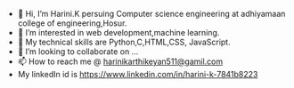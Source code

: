 - 👋 Hi, I’m Harini.K  persuing Computer science engineering at adhiyamaan college of engineering,Hosur.
- 👀 I’m interested in web development,machine learning.
- 🌱 My technical skills are Python,C,HTML,CSS, JavaScript.
- 💞️ I’m looking to collaborate on ...
- 📫 How to reach me @ harinikarthikeyan511@gamil.com
- My linkedIn id is https://www.linkedin.com/in/harini-k-7841b8223

<!---
harinikarthikeyan511/harinikarthikeyan511 is a ✨ special ✨ repository because its `README.md` (this file) appears on your GitHub profile.
You can click the Preview link to take a look at your changes.
--->
